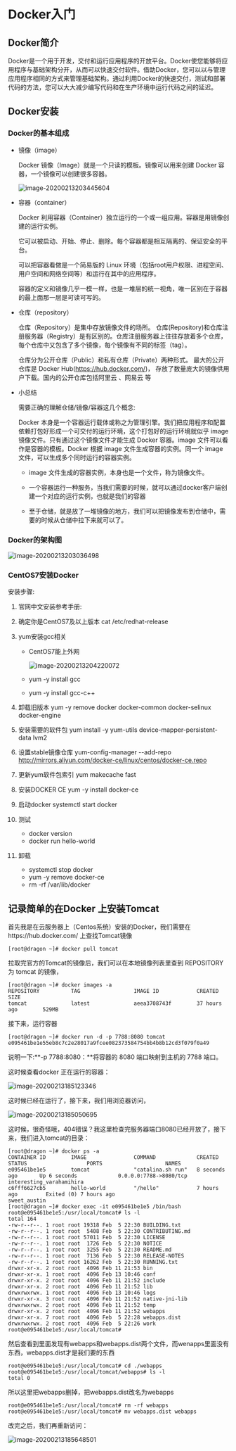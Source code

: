 # Docker入门 

## Docker简介

 Docker是一个用于开发，交付和运行应用程序的开放平台。Docker使您能够将应用程序与基础架构分开，从而可以快速交付软件。借助Docker，您可以以与管理应用程序相同的方式来管理基础架构。通过利用Docker的快速交付，测试和部署代码的方法，您可以大大减少编写代码和在生产环境中运行代码之间的延迟。 

## Docker安装

### Docker的基本组成

- 镜像（image）

  Docker 镜像（Image）就是一个只读的模板。镜像可以用来创建 Docker 容器，一个镜像可以创建很多容器。

  ![image-20200213203445604](./images/image-20200213203445604.png)

- 容器（container）

  Docker 利用容器（Container）独立运行的一个或一组应用。容器是用镜像创建的运行实例。

  它可以被启动、开始、停止、删除。每个容器都是相互隔离的、保证安全的平台。

  可以把容器看做是一个简易版的 Linux 环境（包括root用户权限、进程空间、用户空间和网络空间等）和运行在其中的应用程序。

  容器的定义和镜像几乎一模一样，也是一堆层的统一视角，唯一区别在于容器的最上面那一层是可读可写的。

- 仓库（repository）

  仓库（Repository）是集中存放镜像文件的场所。
  仓库(Repository)和仓库注册服务器（Registry）是有区别的。仓库注册服务器上往往存放着多个仓库，每个仓库中又包含了多个镜像，每个镜像有不同的标签（tag）。

  仓库分为公开仓库（Public）和私有仓库（Private）两种形式。
  最大的公开仓库是 Docker Hub(https://hub.docker.com/)，
  存放了数量庞大的镜像供用户下载。国内的公开仓库包括阿里云 、网易云 等

- 小总结

  需要正确的理解仓储/镜像/容器这几个概念:

   Docker 本身是一个容器运行载体或称之为管理引擎。我们把应用程序和配置依赖打包好形成一个可交付的运行环境，这个打包好的运行环境就似乎 image镜像文件。只有通过这个镜像文件才能生成 Docker 容器。image 文件可以看作是容器的模板。Docker 根据 image 文件生成容器的实例。同一个 image 文件，可以生成多个同时运行的容器实例。

  *  image 文件生成的容器实例，本身也是一个文件，称为镜像文件。

  *  一个容器运行一种服务，当我们需要的时候，就可以通过docker客户端创建一个对应的运行实例，也就是我们的容器

  * 至于仓储，就是放了一堆镜像的地方，我们可以把镜像发布到仓储中，需要的时候从仓储中拉下来就可以了。

### Docker的架构图

![image-20200213203036498](./images/image-20200213203036498.png)

### CentOS7安装Docker

安装步骤:

1. 官网中文安装参考手册:[](https://docs.docker-cn.com/engine/installation/linux/docker-ce/centos/#prerequisites)

2. 确定你是CentOS7及以上版本  cat /etc/redhat-release

3. yum安装gcc相关

   - CentOS7能上外网

     ![image-20200213204220072](./images/image-20200213204220072.png)

   - yum -y install gcc

   - yum -y install gcc-c++

4. 卸载旧版本  yum -y remove docker docker-common docker-selinux docker-engine

5. 安装需要的软件包  yum install -y yum-utils device-mapper-persistent-data lvm2

6. 设置stable镜像仓库  yum-config-manager --add-repo http://mirrors.aliyun.com/docker-ce/linux/centos/docker-ce.repo

7. 更新yum软件包索引  yum makecache fast

8. 安装DOCKER CE  yum -y install docker-ce

9. 启动docker  systemctl start docker

10. 测试

    - docker version
    - docker run hello-world

11. 卸载

    - systemctl stop docker 
    - yum -y remove docker-ce
    - rm -rf /var/lib/docker

## 记录简单的在Docker 上安装Tomcat

首先我是在云服务器上（Centos系统）安装的Docker，我们需要在https://hub.docker.com/ 上查找Tomcat镜像

```
[root@dragon ~]# docker pull tomcat
```

 拉取完官方的Tomcat的镜像后，我们可以在本地镜像列表里查到 REPOSITORY 为 tomcat 的镜像， 

```
[root@dragon ~]# docker images -a
REPOSITORY          TAG                 IMAGE ID            CREATED             SIZE
tomcat              latest              aeea3708743f        37 hours ago        529MB
```

 接下来，运行容器 

```
[root@dragon ~]# docker run -d -p 7788:8080 tomcat
e095461be1e55eb8c7c2e28017a9fcee082373584754bb4b8b12cd3f079f0a49
```

说明一下:**-p 7788:8080：**将容器的 8080 端口映射到主机的 7788 端口。

这时候查看docker 正在运行的容器：

![image-20200213185123346](./images/image-20200213185123346.png)

 这时候已经在运行了，接下来，我们用浏览器访问， 

![image-20200213185050695](./images/image-20200213185050695.png)

  这时候，很奇怪哦，404错误？我这里检查完服务器端口8080已经开放了，接下来，我们进入tomcat的目录： 

```
[root@dragon ~]# docker ps -a
CONTAINER ID        IMAGE               COMMAND             CREATED             STATUS                   PORTS                    NAMES
e095461be1e5        tomcat              "catalina.sh run"   8 seconds ago       Up 6 seconds             0.0.0.0:7788->8080/tcp   interesting_varahamihira
c6fff6627cb5        hello-world         "/hello"            7 hours ago         Exited (0) 7 hours ago                            sweet_austin
[root@dragon ~]# docker exec -it e095461be1e5 /bin/bash
root@e095461be1e5:/usr/local/tomcat# ls -l
total 164
-rw-r--r--. 1 root root 19318 Feb  5 22:30 BUILDING.txt
-rw-r--r--. 1 root root  5408 Feb  5 22:30 CONTRIBUTING.md
-rw-r--r--. 1 root root 57011 Feb  5 22:30 LICENSE
-rw-r--r--. 1 root root  1726 Feb  5 22:30 NOTICE
-rw-r--r--. 1 root root  3255 Feb  5 22:30 README.md
-rw-r--r--. 1 root root  7136 Feb  5 22:30 RELEASE-NOTES
-rw-r--r--. 1 root root 16262 Feb  5 22:30 RUNNING.txt
drwxr-xr-x. 2 root root  4096 Feb 11 21:53 bin
drwxr-xr-x. 1 root root  4096 Feb 13 10:46 conf
drwxr-xr-x. 2 root root  4096 Feb 11 21:52 include
drwxr-xr-x. 2 root root  4096 Feb 11 21:52 lib
drwxrwxrwx. 1 root root  4096 Feb 13 10:46 logs
drwxr-xr-x. 3 root root  4096 Feb 11 21:52 native-jni-lib
drwxrwxrwx. 2 root root  4096 Feb 11 21:52 temp
drwxr-xr-x. 2 root root  4096 Feb 11 21:52 webapps
drwxr-xr-x. 7 root root  4096 Feb  5 22:28 webapps.dist
drwxrwxrwx. 2 root root  4096 Feb  5 22:26 work
root@e095461be1e5:/usr/local/tomcat# 
```

 然后查看到里面发现有webapps和webapps.dist两个文件，而wenapps里面没有东西，webapps.dist才是我们要的东西 

```
root@e095461be1e5:/usr/local/tomcat# cd ./webapps
root@e095461be1e5:/usr/local/tomcat/webapps# ls -l
total 0
```

 所以这里把webapps删掉，把webapps.dist改名为webapps 

```
root@e095461be1e5:/usr/local/tomcat# rm -rf webapps
root@e095461be1e5:/usr/local/tomcat# mv webapps.dist webapps
```

 改完之后，我们再重新访问： 

![image-20200213185648501](./images/image-20200213185648501.png)

